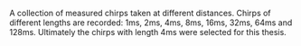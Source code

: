 A collection of measured chirps taken at different distances.
Chirps of different lengths are recorded: 1ms, 2ms, 4ms, 8ms, 16ms, 32ms, 64ms and 128ms.
Ultimately the chirps with length 4ms were selected for this thesis.
